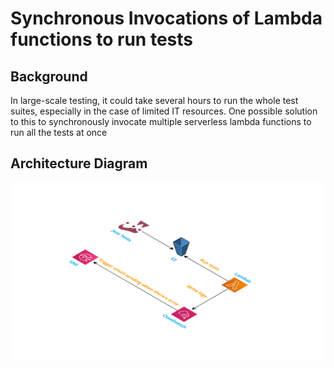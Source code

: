 # Synchronous Invocations of Lambda functions to run tests

## Background

In large-scale testing, it could take several hours to run the whole test suites, especially in the case of limited IT resources. One possible solution to this to synchronously invocate multiple serverless lambda functions to run all the tests at once

## Architecture Diagram

![Architecture Diagram](/docs/images/architecture.png)